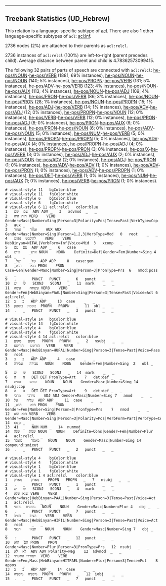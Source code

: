 

--------------------------------------------------------------------------------

## Treebank Statistics (UD_Hebrew)

This relation is a language-specific subtype of [acl]().
There are also 1 other language-specific subtypes of `acl`: [acl:inf]().

2736 nodes (2%) are attached to their parents as `acl:relcl`.

2736 instances of `acl:relcl` (100%) are left-to-right (parent precedes child).
Average distance between parent and child is 4.78362573099415.

The following 32 pairs of parts of speech are connected with `acl:relcl`: [he-pos/NOUN]()-[he-pos/VERB]() (1881; 69% instances), [he-pos/NOUN]()-[he-pos/NOUN]() (140; 5% instances), [he-pos/PROPN]()-[he-pos/VERB]() (131; 5% instances), [he-pos/ADV]()-[he-pos/VERB]() (123; 4% instances), [he-pos/NOUN]()-[he-pos/AUX]() (113; 4% instances), [he-pos/NOUN]()-[he-pos/ADJ]() (109; 4% instances), [he-pos/PRON]()-[he-pos/VERB]() (86; 3% instances), [he-pos/NOUN]()-[he-pos/PRON]() (28; 1% instances), [he-pos/NOUN]()-[he-pos/PROPN]() (15; 1% instances), [he-pos/ADJ]()-[he-pos/VERB]() (14; 1% instances), [he-pos/ADV]()-[he-pos/ADJ]() (12; 0% instances), [he-pos/PROPN]()-[he-pos/NOUN]() (12; 0% instances), [he-pos/VERB]()-[he-pos/VERB]() (12; 0% instances), [he-pos/PRON]()-[he-pos/ADJ]() (8; 0% instances), [he-pos/PRON]()-[he-pos/AUX]() (6; 0% instances), [he-pos/PRON]()-[he-pos/NOUN]() (6; 0% instances), [he-pos/ADV]()-[he-pos/NOUN]() (5; 0% instances), [he-pos/NUM]()-[he-pos/VERB]() (5; 0% instances), [he-pos/PROPN]()-[he-pos/PROPN]() (5; 0% instances), [he-pos/ADV]()-[he-pos/AUX]() (4; 0% instances), [he-pos/PROPN]()-[he-pos/ADJ]() (4; 0% instances), [he-pos/PROPN]()-[he-pos/PRON]() (3; 0% instances), [he-pos/X]()-[he-pos/VERB]() (3; 0% instances), [he-pos/ADJ]()-[he-pos/AUX]() (2; 0% instances), [he-pos/NOUN]()-[he-pos/ADV]() (2; 0% instances), [he-pos/ADJ]()-[he-pos/PRON]() (1; 0% instances), [he-pos/ADV]()-[he-pos/ADV]() (1; 0% instances), [he-pos/ADV]()-[he-pos/PRON]() (1; 0% instances), [he-pos/ADV]()-[he-pos/PROPN]() (1; 0% instances), [he-pos/DET]()-[he-pos/VERB]() (1; 0% instances), [he-pos/NUM]()-[he-pos/AUX]() (1; 0% instances), [he-pos/VERB]()-[he-pos/PRON]() (1; 0% instances).


~~~ conllu
# visual-style 11	bgColor:blue
# visual-style 11	fgColor:white
# visual-style 6	bgColor:blue
# visual-style 6	fgColor:white
# visual-style 6 11 acl:relcl	color:blue
1	שם	שם	ADV	ADV	_	3	advmod	_	_
2	היה	היה	VERB	VERB	Gender=Masc|Number=Sing|Person=3|Polarity=Pos|Tense=Past|VerbType=Cop	3	aux	_	_
3	אמור	אמור	AUX	AUX	Gender=Masc|Number=Sing|Person=1,2,3|VerbType=Mod	0	root	_	_
4	להיפגש	נפגש	VERB	VERB	HebBinyan=NIFAL|VerbForm=Inf|Voice=Mid	3	xcomp	_	_
5	עם	עם	ADP	ADP	_	6	case	_	_
6	איש_	איש	NOUN	NOUN	Definite=Def|Gender=Fem|Number=Sing	4	obl	_	_
7	_של_	של	ADP	ADP	_	8	case:gen	_	_
8	_הוא	הוא	PRON	PRON	Case=Gen|Gender=Masc|Number=Sing|Person=3|PronType=Prs	6	nmod:poss	_	_
9	,	_	PUNCT	PUNCT	_	6	punct	_	_
10	ש	ש	SCONJ	SCONJ	_	11	mark	_	_
11	עשתה	עשה	VERB	VERB	Gender=Fem|HebBinyan=PAAL|Number=Sing|Person=3|Tense=Past|Voice=Act	6	acl:relcl	_	_
12	ב	ב	ADP	ADP	_	13	case	_	_
13	בוסטון	בוסטון	PROPN	PROPN	_	11	obl	_	_
14	.	_	PUNCT	PUNCT	_	3	punct	_	_

~~~


~~~ conllu
# visual-style 14	bgColor:blue
# visual-style 14	fgColor:white
# visual-style 4	bgColor:blue
# visual-style 4	fgColor:white
# visual-style 4 14 acl:relcl	color:blue
1	מקונן	מקונן	PROPN	PROPN	_	2	nsubj	_	_
2	הורשע	הורשע	VERB	VERB	Gender=Masc|HebBinyan=HUFAL|Number=Sing|Person=3|Tense=Past|Voice=Pass	0	root	_	_
3	ב	ב	ADP	ADP	_	4	case	_	_
4	עבירה	עבירה	NOUN	NOUN	Gender=Fem|Number=Sing	2	obl	_	_
5	ש	ש	SCONJ	SCONJ	_	14	mark	_	_
6	ה	ה	DET	DET	PronType=Art	7	det:def	_	_
7	עונש	עונש	NOUN	NOUN	Gender=Masc|Number=Sing	14	nsubj:cop	_	_
8	ה	ה	DET	DET	PronType=Art	9	det:def	_	_
9	מירבי	מרבי	ADJ	ADJ	Gender=Masc|Number=Sing	7	amod	_	_
10	עליה	על	ADP	ADP	_	11	case	_	_
11	_היא	הוא	PRON	PRON	Gender=Fem|Number=Sing|Person=3|PronType=Prs	7	nmod	_	_
12	הוא	הוא	VERB	VERB	Gender=Masc|Number=Sing|Person=3|Polarity=Pos|VerbForm=Part|VerbType=Cop	14	cop	_	_
13	41	_	NUM	NUM	_	14	nummod	_	_
14	שנות	שנה	NOUN	NOUN	Definite=Cons|Gender=Fem|Number=Plur	4	acl:relcl	_	_
15	מאסר	מאסר	NOUN	NOUN	Gender=Masc|Number=Sing	14	compound:smixut	_	_
16	.	_	PUNCT	PUNCT	_	2	punct	_	_

~~~


~~~ conllu
# visual-style 4	bgColor:blue
# visual-style 4	fgColor:white
# visual-style 1	bgColor:blue
# visual-style 1	fgColor:white
# visual-style 1 4 acl:relcl	color:blue
1	מארק	מארק	PROPN	PROPN	_	7	nsubj	_	_
2	,	_	PUNCT	PUNCT	_	1	punct	_	_
3	ש	ש	SCONJ	SCONJ	_	4	mark	_	_
4	שנא	שנא	VERB	VERB	Gender=Masc|HebBinyan=PAAL|Number=Sing|Person=3|Tense=Past|Voice=Act	1	acl:relcl	_	_
5	גרמנים	גרמני	NOUN	NOUN	Gender=Masc|Number=Plur	4	obj	_	_
6	,	_	PUNCT	PUNCT	_	7	punct	_	_
7	הציב	הציב	VERB	VERB	Gender=Masc|HebBinyan=HIFIL|Number=Sing|Person=3|Tense=Past|Voice=Act	0	root	_	_
8	תנאי	תנאי	NOUN	NOUN	Gender=Masc|Number=Sing	7	obj	_	_
9	:	_	PUNCT	PUNCT	_	12	punct	_	_
10	הם	הוא	PRON	PRON	Gender=Masc|Number=Plur|Person=3|PronType=Prs	12	nsubj	_	_
11	לא	לא	ADV	ADV	Polarity=Neg	12	advmod	_	_
12	יתגוררו	התגורר	VERB	VERB	Gender=Fem,Masc|HebBinyan=HITPAEL|Number=Plur|Person=3|Tense=Fut	8	appos	_	_
13	ב	ב	ADP	ADP	_	14	case	_	_
14	גרמניה	גרמניה	PROPN	PROPN	_	12	iobj	_	_
15	.	_	PUNCT	PUNCT	_	7	punct	_	_

~~~


